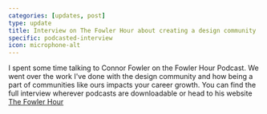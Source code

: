 ```yaml
---
categories: [updates, post]
type: update
title: Interview on The Fowler Hour about creating a design community
specific: podcasted-interview
icon: microphone-alt
---
```

I spent some time talking to Connor Fowler on the Fowler
Hour Podcast. We went over the work I've done with the design community and how
being a part of communities like ours impacts your career growth. You can find
the full interview wherever podcasts are downloadable or head to his website
[The Fowler Hour](https://connorfowler.com/the-fowler-hour)
